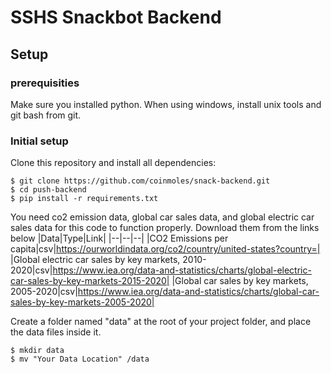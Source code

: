 # SSHS Snackbot Backend

## Setup

### prerequisities
Make sure you installed python. When using windows, install unix tools and git bash from git.

### Initial setup
Clone this repository and install all dependencies:

```shell
$ git clone https://github.com/coinmoles/snack-backend.git
$ cd push-backend
$ pip install -r requirements.txt
```

You need co2 emission data, global car sales data, and global electric car sales data for this code to function properly. Download them from the links below
|Data|Type|Link|
|--|--|--|
|CO2 Emissions per capita|csv|https://ourworldindata.org/co2/country/united-states?country=|
|Global electric car sales by key markets, 2010-2020|csv|https://www.iea.org/data-and-statistics/charts/global-electric-car-sales-by-key-markets-2015-2020|
|Global car sales by key markets, 2005-2020|csv|https://www.iea.org/data-and-statistics/charts/global-car-sales-by-key-markets-2005-2020|

Create a folder named "data" at the root of your project folder, and place the data files inside it.

```shell
$ mkdir data
$ mv "Your Data Location" /data
```
